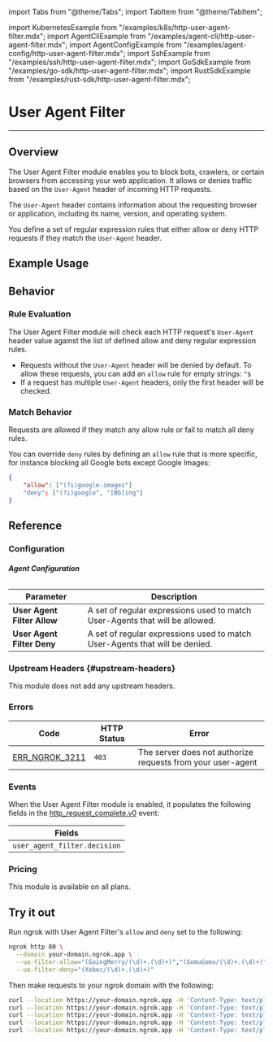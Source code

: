 import Tabs from "@theme/Tabs";
import TabItem from "@theme/TabItem";

import KubernetesExample from "/examples/k8s/http-user-agent-filter.mdx";
import AgentCliExample from "/examples/agent-cli/http-user-agent-filter.mdx";
import AgentConfigExample from "/examples/agent-config/http-user-agent-filter.mdx";
import SshExample from "/examples/ssh/http-user-agent-filter.mdx";
import GoSdkExample from "/examples/go-sdk/http-user-agent-filter.mdx";
import RustSdkExample from "/examples/rust-sdk/http-user-agent-filter.mdx";

# User Agent Filter

---

## Overview

The User Agent Filter module enables you to block bots, crawlers, or certain
browsers from accessing your web application. It allows or denies traffic based
on the `User-Agent` header of incoming HTTP requests.

The `User-Agent` header contains information
about the requesting browser or application, including its name, version, and
operating system.

You define a set of regular expression rules that either allow or deny HTTP
requests if they match the `User-Agent` header.

## Example Usage

<Tabs groupId="connectivity" queryString="cty">
	<TabItem value="agent-cli" label="Agent CLI" default>
		<AgentCliExample />
	</TabItem>
	<TabItem value="agent-config" label="Agent Config File">
		<AgentConfigExample />
	</TabItem>
	<TabItem value="ssh" label="SSH">
		<SshExample />
	</TabItem>
	<TabItem value="go-sdk" label="Go SDK">
		<GoSdkExample />
	</TabItem>
	<TabItem value="rust-sdk" label="Rust SDK">
		<RustSdkExample />
	</TabItem>
	<TabItem value="k8s" label="Kubernetes Controller">
		<KubernetesExample />
	</TabItem>
</Tabs>

## Behavior

### Rule Evaluation

The User Agent Filter module will check each HTTP request's `User-Agent` header
value against the list of defined allow and deny regular expression rules.

- Requests without the `User-Agent` header will be denied by default. To allow these requests, you can add an `allow` rule for empty strings: `^$`
- If a request has multiple `User-Agent` headers, only the first header will be checked.

### Match Behavior

Requests are allowed if they match any allow rule or fail to match all deny
rules.

You can override `deny` rules by defining an `allow` rule that is more
specific, for instance blocking all Google bots except Google Images:

```json
{
	"allow": ["(?i)google-images"]
	"deny": ["(?i)google", "[Bb]ing"]
}
```

## Reference

### Configuration

###### **Agent Configuration**

| Parameter                   | Description                                                                  |
| --------------------------- | ---------------------------------------------------------------------------- |
| **User Agent Filter Allow** | A set of regular expressions used to match User-Agents that will be allowed. |
| **User Agent Filter Deny**  | A set of regular expressions used to match User-Agents that will be denied.  |

### Upstream Headers {#upstream-headers}

This module does not add any upstream headers.

### Errors

| Code                                      | HTTP Status | Error                                                       |
| ----------------------------------------- | ----------- | ----------------------------------------------------------- |
| [ERR_NGROK_3211](/errors/err_ngrok_3211/) | `403`       | The server does not authorize requests from your user-agent |

### Events

When the User Agent Filter module is enabled, it populates the following
fields in the
[http_request_complete.v0](/obs/reference/#http-request-complete) event:

| Fields                       |
| ---------------------------- |
| `user_agent_filter.decision` |

### Pricing

This module is available on all plans.

## Try it out

Run ngrok with User Agent Filter's `allow` and `deny` set to the following:

```bash
ngrok http 80 \
  --domain your-domain.ngrok.app \
  --ua-filter-allow="(GoingMerry/(\d)+.(\d)+)","(GomuGomu/(\d)+.(\d)+)" \
  --ua-filter-deny="(Xebec/(\d)+.(\d)+)"
```

Then make requests to your ngrok domain with the following:

```bash
curl --location https://your-domain.ngrok.app -H 'Content-Type: text/plain' -A 'GoingMerry/1.1' --data 'https://www.youtube.com/watch?v=djyTG19Achg' -k -v
curl --location https://your-domain.ngrok.app -H 'Content-Type: text/plain' -A 'GomuGomu/1.1' --data 'https://www.youtube.com/watch?v=djyTG19Achg' -k -v
curl --location https://your-domain.ngrok.app -H 'Content-Type: text/plain' -A 'Xebec/1.1' --data 'https://www.youtube.com/watch?v=djyTG19Achg' -k -v
curl --location https://your-domain.ngrok.app -H 'Content-Type: text/plain' -A '' --data 'https://www.youtube.com/watch?v=djyTG19Achg' -k -v
curl --location https://your-domain.ngrok.app -H 'Content-Type: text/plain' -A 'TwitterBot/1.1' --data 'https://www.youtube.com/watch?v=djyTG19Achg' -k -v
```

